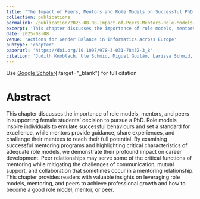 ```yaml
---
title: "The Impact of Peers, Mentors and Role Models on Successful PhD Studies"
collection: publications
permalink: /publication/2025-08-08-Impact-of-Peers-Mentors-Role-Models-PhD
excerpt: 'This chapter discusses the importance of role models, mentors, and peers in supporting female students’ decision to pursue a PhD. Role models inspire individuals to emulate successful behaviours and set a standard for excellence, while mentors provide guidance, share experiences, and challenge their mentees to reach their full potential.'
date: 2025-08-08
venue: 'Actions for Gender Balance in Informatics Across Europe'
pubtype: 'chapter'
paperurl: 'https://doi.org/10.1007/978-3-031-78432-3_8'
citation: 'Judith Knoblach, Ute Schmid, Miguel Goulão, Larissa Schmid, Milena Vujošević Janičić & Karima Boudaoud, "The Impact of Peers, Mentors and Role Models on Successful PhD Studies", In: Penzenstadler, B., Boudaoud, K., Di Marco, A., Caner-Yıldırım, S. (eds) Actions for Gender Balance in Informatics Across Europe. Springer, Cham., pp. 175-195, August, 2025.'
---
```

Use [Google Scholar](https://doi.org/10.1007/978-3-031-78432-3_8){:target="_blank"} for full citation

# Abstract

This chapter discusses the importance of role models, mentors, and peers in supporting female students’ decision to pursue a PhD. Role models inspire individuals to emulate successful behaviours and set a standard for excellence, while mentors provide guidance, share experiences, and challenge their mentees to reach their full potential. By examining successful mentoring programs and highlighting critical characteristics of adequate role models, we demonstrate their profound impact on career development. Peer relationships may serve some of the critical functions of mentoring while mitigating the challenges of communication, mutual support, and collaboration that sometimes occur in a mentoring relationship. This chapter provides readers with valuable insights on leveraging role models, mentoring, and peers to achieve professional growth and how to become a good role model, mentor, or peer.
